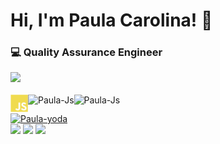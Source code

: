 # Hi, I'm Paula Carolina!  🖖 
### 💻 Quality Assurance Engineer 

</div>
 <div>
  <a href="https://github.com/paulahp">
  <img height="180em" src="https://github-readme-stats.vercel.app/api?username=paulahp&show_icons=true&theme=dracula&include_all_commits=true&count_private=true"/>
   
   </div> 
   
<div style="display: inline_block"><br>
 <img align="left" height="28em" alt="Paula-Js"  src="https://raw.githubusercontent.com/devicons/devicon/master/icons/javascript/javascript-plain.svg"> 
 <img align="left" alt="Paula-Js" src="https://img.shields.io/badge/Node.js-43853D?style=for-the-badge&logo=node.js&logoColor=white"> 
 <img align="left" alt="Paula-Js" src="https://img.shields.io/badge/Java-ED8B00?style=for-the-badge&logo=java&logoColor=white">
    </div>
 
 ##
 <div> 
   <a align="left" href="https://www.linkedin.com/in/paula-carolina-santos/detail/overlay-view/urn:li:fsd_profileTreasuryMedia:(ACoAABagBKkB4Cp4DIzvRSqowuIKvoH5DcjObSk,1635465604937)/">
     <img height="163em"  alt="Paula-yoda" src="https://media.giphy.com/media/l0K4n42JVSqqUvAQg/giphy.gif">
  </div>
   
<div>
   <a align="left"  href="https://www.linkedin.com/in/paula-carolina-santos/"  target="_blank"><img  src="https://img.shields.io/badge/-LinkedIn-%230077B5?style=for-the-badge&logo=linkedin&logoColor=white" target="_blank"></a>
 <a href="https://www.instagram.com/paularathlef/" target="_blank"><img  src="https://img.shields.io/badge/-Instagram-%23E4405F?style=for-the-badge&logo=instagram&logoColor=white" target="_blank"></a>
      <a align="left"  href = "mailto:paulac.santos@live.com"><img src="https://img.shields.io/badge/Microsoft_Outlook-0078D4?style=for-the-badge&logo=microsoft-outlook&logoColor=white" target="_blank"></a>
</div>
</div> 
  
 
